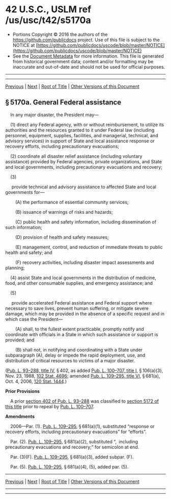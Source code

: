---
---

# 42 U.S.C., USLM ref /us/usc/t42/s5170a

* Portions Copyright © 2016 the authors of the https://github.com/publicdocs project.
  Use of this file is subject to the NOTICE at [https://github.com/publicdocs/uscode/blob/master/NOTICE](https://github.com/publicdocs/uscode/blob/master/NOTICE)
* See the [Document Metadata](././../../../../..//README.md) for more information.
  This file is generated from historical government data; content and/or formatting may be inaccurate and out-of-date and should not be used for official purposes.

----------
----------

[Previous](./../../../../..//us/usc/t42/ch68/schIV/m__us_usc_t42_s5170.md) | [Next](./../../../../..//us/usc/t42/ch68/schIV/m__us_usc_t42_s5170b.md) | [Root of Title](./../../../../../) | [Other Versions of this Document](https://publicdocs.github.io/go/links?ns=uslm&ref=%2Fus%2Fusc%2Ft42%2Fs5170a)

## § 5170a. General Federal assistance

    In any major disaster, the President may—

    (1) direct any Federal agency, with or without reimbursement, to utilize its authorities and the resources granted to it under Federal law (including personnel, equipment, supplies, facilities, and managerial, technical, and advisory services) in support of State and local assistance response or recovery efforts, including precautionary evacuations;

    (2) coordinate all disaster relief assistance (including voluntary assistance) provided by Federal agencies, private organizations, and State and local governments, including precautionary evacuations and recovery;

    (3)

     provide technical and advisory assistance to affected State and local governments for—

        (A) the performance of essential community services;

        (B) issuance of warnings of risks and hazards;

        (C) public health and safety information, including dissemination of such information;

        (D) provision of health and safety measures;

        (E) management, control, and reduction of immediate threats to public health and safety; and

        (F) recovery activities, including disaster impact assessments and planning;

    (4) assist State and local governments in the distribution of medicine, food, and other consumable supplies, and emergency assistance; and

    (5)

     provide accelerated Federal assistance and Federal support where necessary to save lives, prevent human suffering, or mitigate severe damage, which may be provided in the absence of a specific request and in which case the President—

        (A) shall, to the fullest extent practicable, promptly notify and coordinate with officials in a State in which such assistance or support is provided; and

        (B) shall not, in notifying and coordinating with a State under subparagraph (A), delay or impede the rapid deployment, use, and distribution of critical resources to victims of a major disaster.

([Pub. L. 93–288, title IV][/us/pl/93/288/tIV], § 402, as added [Pub. L. 100–707, title I][/us/pl/100/707/tI], § 106(a)(3), Nov. 23, 1988, [102 Stat. 4696][/us/stat/102/4696]; amended [Pub. L. 109–295, title VI][/us/pl/109/295/tVI], § 681(a), Oct. 4, 2006, [120 Stat. 1444][/us/stat/120/1444].)

 __Prior Provisions__ 

    A prior [section 402 of Pub. L. 93–288][/us/pl/93/288/s402] was classified to [section 5172 of this title][/us/usc/t42/s5172] prior to repeal by [Pub. L. 100–707][/us/pl/100/707].

 __Amendments__ 

    2006—Par. (1). [Pub. L. 109–295][/us/pl/109/295], § 681(a)(1), substituted “response or recovery efforts, including precautionary evacuations” for “efforts”.

    Par. (2). [Pub. L. 109–295][/us/pl/109/295], § 681(a)(2), substituted “, including precautionary evacuations and recovery;” for semicolon at end.

    Par. (3)(F). [Pub. L. 109–295][/us/pl/109/295], § 681(a)(3), added subpar. (F).

    Par. (5). [Pub. L. 109–295][/us/pl/109/295], § 681(a)(4), (5), added par. (5).

----------

[Previous](./../../../../..//us/usc/t42/ch68/schIV/m__us_usc_t42_s5170.md) | [Next](./../../../../..//us/usc/t42/ch68/schIV/m__us_usc_t42_s5170b.md) | [Root of Title](./../../../../../) | [Other Versions of this Document](https://publicdocs.github.io/go/links?ns=uslm&ref=%2Fus%2Fusc%2Ft42%2Fs5170a)

----------
----------

[/us/pl/93/288/tIV]: https://publicdocs.github.io/go/links?ns=uslm&ref=%2Fus%2Fpl%2F93%2F288%2FtIV
[/us/pl/100/707/tI]: https://publicdocs.github.io/go/links?ns=uslm&ref=%2Fus%2Fpl%2F100%2F707%2FtI
[/us/stat/102/4696]: https://publicdocs.github.io/go/links?ns=uslm&ref=%2Fus%2Fstat%2F102%2F4696
[/us/pl/109/295/tVI]: https://publicdocs.github.io/go/links?ns=uslm&ref=%2Fus%2Fpl%2F109%2F295%2FtVI
[/us/stat/120/1444]: https://publicdocs.github.io/go/links?ns=uslm&ref=%2Fus%2Fstat%2F120%2F1444
[/us/pl/93/288/s402]: https://publicdocs.github.io/go/links?ns=uslm&ref=%2Fus%2Fpl%2F93%2F288%2Fs402
[/us/usc/t42/s5172]: https://publicdocs.github.io/go/links?ns=uslm&ref=%2Fus%2Fusc%2Ft42%2Fs5172
[/us/pl/100/707]: https://publicdocs.github.io/go/links?ns=uslm&ref=%2Fus%2Fpl%2F100%2F707
[/us/pl/109/295]: https://publicdocs.github.io/go/links?ns=uslm&ref=%2Fus%2Fpl%2F109%2F295
[/us/pl/109/295]: https://publicdocs.github.io/go/links?ns=uslm&ref=%2Fus%2Fpl%2F109%2F295
[/us/pl/109/295]: https://publicdocs.github.io/go/links?ns=uslm&ref=%2Fus%2Fpl%2F109%2F295
[/us/pl/109/295]: https://publicdocs.github.io/go/links?ns=uslm&ref=%2Fus%2Fpl%2F109%2F295


